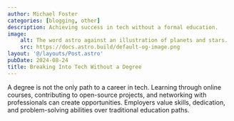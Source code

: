 ```yaml
---
author: Michael Foster
categories: [blogging, other]
description: Achieving success in tech without a formal education.
image:
    alt: The word astro against an illustration of planets and stars.
    src: https://docs.astro.build/default-og-image.png
layout: '@/layouts/Post.astro'
pubDate: 2024-08-24
title: Breaking Into Tech Without a Degree
---
```


A degree is not the only path to a career in tech. Learning through online courses, contributing to open-source projects, and networking with professionals can create opportunities. Employers value skills, dedication, and problem-solving abilities over traditional education paths.
